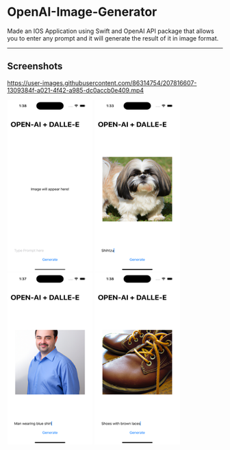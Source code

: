 # OpenAI-Image-Generator
Made an IOS Application using Swift and OpenAI API package that allows you to enter any prompt and it will generate the result of it in image format.
<hr>


## Screenshots
https://user-images.githubusercontent.com/86314754/207816607-1309384f-a021-4f42-a985-dc0accb0e409.mp4


<img src="Screenshots/sc1.png" width="200px" height="400px">  <img src="Screenshots/sc2.png" width="200px" height="400px">  <img src="Screenshots/sc3.png" width="200px" height="400px"> <img src="Screenshots/sc4.png" width="200px" height="400px">
